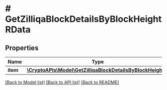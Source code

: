 # # GetZilliqaBlockDetailsByBlockHeightRData

## Properties

Name | Type | Description | Notes
------------ | ------------- | ------------- | -------------
**item** | [**\CryptoAPIs\Model\GetZilliqaBlockDetailsByBlockHeightRI**](GetZilliqaBlockDetailsByBlockHeightRI.md) |  |

[[Back to Model list]](../../README.md#models) [[Back to API list]](../../README.md#endpoints) [[Back to README]](../../README.md)
